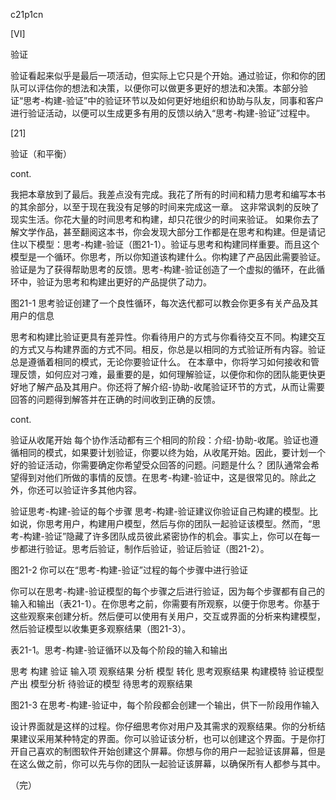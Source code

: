 c21p1cn

[VI]

验证

验证看起来似乎是最后一项活动，但实际上它只是个开始。通过验证，你和你的团队可以评估你的想法和决策，以便你可以做更多更好的想法和决策。本部分验证“思考-构建-验证”中的验证环节以及如何更好地组织和协助与队友，同事和客户进行验证活动，以便可以生成更多有用的反馈以纳入“思考-构建-验证”过程中。



[21]

验证（和平衡）

cont.

我把本章放到了最后。我差点没有完成。我花了所有的时间和精力思考和编写本书的其余部分，以至于现在我没有足够的时间来完成这一章。
这非常讽刺的反映了现实生活。你花大量的时间思考和构建，却只花很少的时间来验证。
如果你去了解文学作品，甚至翻阅这本书，你会发现大部分工作都是在思考和构建。但是请记住以下模型：思考-构建-验证（图21-1）。验证与思考和构建同样重要。而且这个模型是一个循环。你思考，所以你知道该构建什么。你构建了产品因此需要验证。验证是为了获得帮助思考的反馈。思考-构建-验证创造了一个虚拟的循环，在此循环中，验证为思考和构建出更好的产品提供了动力。

图21-1
思考验证创建了一个良性循环，每次迭代都可以教会你更多有关产品及其用户的信息

思考和构建比验证更具有差异性。你看待用户的方式与你看待交互不同。构建交互的方式又与构建界面的方式不同。相反，你总是以相同的方式验证所有内容。验证总是遵循着相同的模式，无论你要验证什么。
在本章中，你将学习如何接收和管理反馈，如何应对刁难，最重要的是，如何理解验证，以便你和你的团队能更快更好地了解产品及其用户。你还将了解介绍-协助-收尾验证环节的方式，从而让需要回答的问题得到解答并在正确的时间收到正确的反馈。

cont.

验证从收尾开始
每个协作活动都有三个相同的阶段：介绍-协助-收尾。验证也遵循相同的模式，如果要计划验证，你要以终为始，从收尾开始。因此，要计划一个好的验证活动，你需要确定你希望受众回答的问题。问题是什么？
团队通常会希望得到对他们所做的事情的反馈。在思考-构建-验证中，这是很常见的。除此之外，你还可以验证许多其他内容。

验证思考-构建-验证的每个步骤
思考-构建-验证建议你验证自己构建的模型。比如说，你思考用户，构建用户模型，然后与你的团队一起验证该模型。然而，“思考-构建-验证”隐藏了许多团队成员彼此紧密协作的机会。事实上，你可以在每一步都进行验证。思考后验证，制作后验证，验证后验证（图21-2）。

图21-2
你可以在“思考-构建-验证”过程的每个步骤中进行验证




你可以在思考-构建-验证模型的每个步骤之后进行验证，因为每个步骤都有自己的输入和输出（表21-1）。在你思考之前，你需要有所观察，以便于你思考。你基于这些观察来创建分析。然后便可以使用有关用户，交互或界面的分析来构建模型，然后验证模型以收集更多观察结果（图21-3）。


表21-1。思考-构建-验证循环以及每个阶段的输入和输出



思考
构建
验证
输入项
观察结果
分析
模型
转化
思考观察结果
构建模特
验证模型
产出
模型分析
待验证的模型
待思考的观察结果

图21-3
在思考-构建-验证中，每个阶段都会创建一个输出，供下一阶段用作输入



设计界面就是这样的过程。你仔细思考你对用户及其需求的观察结果。你的分析结果建议采用某种特定的界面。你可以验证该分析，也可以创建这个界面。于是你打开自己喜欢的制图软件开始创建这个屏幕。你想与你的用户一起验证该屏幕，但是在这么做之前，你可以先与你的团队一起验证该屏幕，以确保所有人都参与其中。

（完）